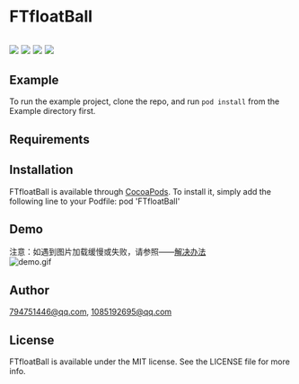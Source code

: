 # FTfloatBall

## ![](https://img.shields.io/travis/1085192695@qq.com/FTfloatBall.svg?style=flat#align=left&display=inline&height=20&margin=%5Bobject%20Object%5D&originHeight=20&originWidth=98&status=done&style=none&width=98) ![](https://img.shields.io/cocoapods/v/FTfloatBall.svg?style=flat#align=left&display=inline&height=20&margin=%5Bobject%20Object%5D&originHeight=20&originWidth=76&status=done&style=none&width=76) ![](https://img.shields.io/cocoapods/l/FTfloatBall.svg?style=flat#align=left&display=inline&height=20&margin=%5Bobject%20Object%5D&originHeight=20&originWidth=78&status=done&style=none&width=78) [![](https://img.shields.io/cocoapods/p/FTfloatBall.svg?style=flat#align=left&display=inline&height=20&margin=%5Bobject%20Object%5D&originHeight=20&originWidth=82&status=done&style=none&width=82)](https://cocoapods.org/pods/FTfloatBall)
## Example
To run the example project, clone the repo, and run `pod install` from the Example directory first.
## Requirements
## Installation
FTfloatBall is available through [CocoaPods](https://cocoapods.org/). To install it, simply add the following line to your Podfile:
pod 'FTfloatBall'
## Demo
注意：如遇到图片加载缓慢或失败，请参照——[解决办法](https://blog.csdn.net/u011583927/article/details/104384169?utm_medium=distribute.pc_relevant.none-task-blog-BlogCommendFromMachineLearnPai2-1.channel_param&depth_1-utm_source=distribute.pc_relevant.none-task-blog-BlogCommendFromMachineLearnPai2-1.channel_param)<br />
![demo.gif](https://github.com/520coding/FTfloatBall/blob/master/ScreenShots/demo.gif)
## Author
[794751446@qq.com](mailto:794751446@qq.com), [1085192695@qq.com](mailto:1085192695@qq.com)
## License
FTfloatBall is available under the MIT license. See the LICENSE file for more info.
